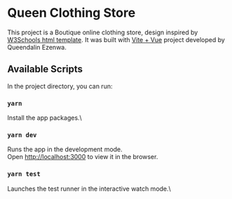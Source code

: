 # Queen Clothing Store

This project is a Boutique online clothing store, design inspired by [W3Schools html template](https://www.w3schools.com/w3css/tryit.asp?filename=tryw3css_templates_clothing_store&stacked=h).
It was built with [Vite + Vue](https://github.com/vitejs/vite) project developed by Queendalin Ezenwa.

## Available Scripts

In the project directory, you can run:

### `yarn`

Install the app packages.\

### `yarn dev`

Runs the app in the development mode.\
Open [http://localhost:3000](http://localhost:3000) to view it in the browser.

### `yarn test`

Launches the test runner in the interactive watch mode.\
